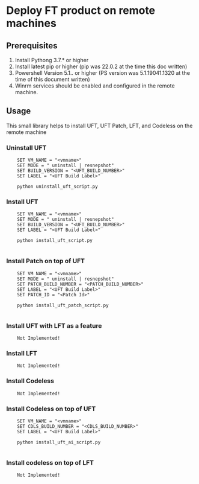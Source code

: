 # Deploy FT product on remote machines

## Prerequisites 
1. Install Pythong 3.7.* or higher
2. Install latest pip or higher (pip was 22.0.2 at the time this doc written)
3. Powershell Version 5.1.*.* or higher (PS version was 5.1.19041.1320 at the time of this document written)
4. Winrm services should be enabled and configured in the remote machine.


## Usage
This small library helps to install UFT, UFT Patch, LFT, and Codeless on the remote machine

### Uninstall UFT

```
    SET VM_NAME = "<vmname>"
    SET MODE = " uninstall | resnepshot"
    SET BUILD_VERSION = "<UFT_BUILD_NUMBER>"
    SET LABEL = "<UFT Build Label>"

    python uninstall_uft_script.py

```

### Install UFT
```
    SET VM_NAME = "<vmname>"
    SET MODE = " uninstall | resnepshot"
    SET BUILD_VERSION = "<UFT_BUILD_NUMBER>"
    SET LABEL = "<UFT Build Label>"

    python install_uft_script.py
 
```
### Install Patch on top of UFT
```
    SET VM_NAME = "<vmname>"
    SET MODE = " uninstall | resnepshot"
    SET PATCH_BUILD_NUMBER = "<PATCH_BUILD_NUMBER>"
    SET LABEL = "<UFT Build Label>"
    SET PATCH_ID = "<Patch Id>"

    python install_uft_patch_script.py
 
```

### Install UFT with LFT as a feature

```
    Not Implemented! 
```

### Install LFT

```
    Not Implemented! 
```

### Install Codeless

```
    Not Implemented! 
```

### Install Codeless on top of UFT

```
    SET VM_NAME = "<vmname>"
    SET CDLS_BUILD_NUMBER = "<CDLS_BUILD_NUMBER>"
    SET LABEL = "<UFT Build Label>"

    python install_uft_ai_script.py
 
```


### Install codeless on top of LFT

```
    Not Implemented! 
```